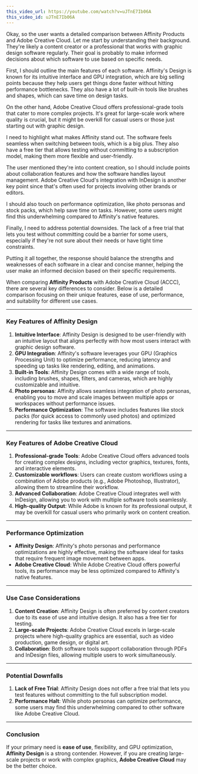 ```yaml
---
this_video_url: https://youtube.com/watch?v=uJTnE7Ib06A
this_video_id: uJTnE7Ib06A
---
```

<think>
Okay, so the user wants a detailed comparison between Affinity Products and Adobe Creative Cloud. Let me start by understanding their background. They're likely a content creator or a professional that works with graphic design software regularly. Their goal is probably to make informed decisions about which software to use based on specific needs.

First, I should outline the main features of each software. Affinity's Design is known for its intuitive interface and GPU integration, which are big selling points because they help users get things done faster without hitting performance bottlenecks. They also have a lot of built-in tools like brushes and shapes, which can save time on design tasks.

On the other hand, Adobe Creative Cloud offers professional-grade tools that cater to more complex projects. It's great for large-scale work where quality is crucial, but it might be overkill for casual users or those just starting out with graphic design.

I need to highlight what makes Affinity stand out. The software feels seamless when switching between tools, which is a big plus. They also have a free tier that allows testing without committing to a subscription model, making them more flexible and user-friendly.

The user mentioned they're into content creation, so I should include points about collaboration features and how the software handles layout management. Adobe Creative Cloud's integration with InDesign is another key point since that's often used for projects involving other brands or editors.

I should also touch on performance optimization, like photo personas and stock packs, which help save time on tasks. However, some users might find this underwhelming compared to Affinity's native features.

Finally, I need to address potential downsides. The lack of a free trial that lets you test without committing could be a barrier for some users, especially if they're not sure about their needs or have tight time constraints.

Putting it all together, the response should balance the strengths and weaknesses of each software in a clear and concise manner, helping the user make an informed decision based on their specific requirements.
</think>

When comparing **Affinity Products** with Adobe Creative Cloud (ACCC), there are several key differences to consider. Below is a detailed comparison focusing on their unique features, ease of use, performance, and suitability for different use cases.

---

### **Key Features of Affinity Design**
1. **Intuitive Interface**: Affinity Design is designed to be user-friendly with an intuitive layout that aligns perfectly with how most users interact with graphic design software.
2. **GPU Integration**: Affinity's software leverages your GPU (Graphics Processing Unit) to optimize performance, reducing latency and speeding up tasks like rendering, editing, and animations.
3. **Built-in Tools**: Affinity Design comes with a wide range of tools, including brushes, shapes, filters, and cameras, which are highly customizable and intuitive.
4. **Photo personas**: Affinity allows seamless integration of photo personas, enabling you to move and scale images between multiple apps or workspaces without performance issues.
5. **Performance Optimization**: The software includes features like stock packs (for quick access to commonly used photos) and optimized rendering for tasks like textures and animations.

---

### **Key Features of Adobe Creative Cloud**
1. **Professional-grade Tools**: Adobe Creative Cloud offers advanced tools for creating complex designs, including vector graphics, textures, fonts, and interactive elements.
2. **Customizable workflows**: Users can create custom workflows using a combination of Adobe products (e.g., Adobe Photoshop, Illustrator), allowing them to streamline their workflow.
3. **Advanced Collaboration**: Adobe Creative Cloud integrates well with InDesign, allowing you to work with multiple software tools seamlessly.
4. **High-quality Output**: While Adobe is known for its professional output, it may be overkill for casual users who primarily work on content creation.

---

### **Performance Optimization**
- **Affinity Design**: Affinity's photo personas and performance optimizations are highly effective, making the software ideal for tasks that require frequent image movement between apps.
- **Adobe Creative Cloud**: While Adobe Creative Cloud offers powerful tools, its performance may be less optimized compared to Affinity's native features.

---

### **Use Case Considerations**
1. **Content Creation**: Affinity Design is often preferred by content creators due to its ease of use and intuitive design. It also has a free tier for testing.
2. **Large-scale Projects**: Adobe Creative Cloud excels in large-scale projects where high-quality graphics are essential, such as video production, game design, or digital art.
3. **Collaboration**: Both software tools support collaboration through PDFs and InDesign files, allowing multiple users to work simultaneously.

---

### **Potential Downfalls**
1. **Lack of Free Trial**: Affinity Design does not offer a free trial that lets you test features without committing to the full subscription model.
2. **Performance Halt**: While photo personas can optimize performance, some users may find this underwhelming compared to other software like Adobe Creative Cloud.

---

### **Conclusion**
If your primary need is **ease of use**, flexibility, and GPU optimization, **Affinity Design** is a strong contender. However, if you are creating large-scale projects or work with complex graphics, **Adobe Creative Cloud** may be the better choice.
